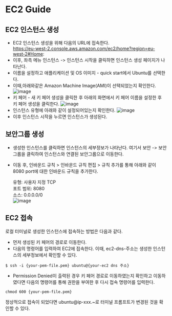 # EC2 Guide

## EC2 인스턴스 생성
- EC2 인스턴스 생성을 위해 다음의 URL에 접속한다. <br>
https://eu-west-2.console.aws.amazon.com/ec2/home?region=eu-west-2#Home:
- 이후, 좌측 메뉴 인스턴스 -> 인스턴스 시작을 클릭하면 인스턴스 생성 페이지가 나타난다.
- 이름을 설정하고 애플리케이션 및 OS 이미지 - quick start에서 Ubuntu를 선택한다.
- 이때,아래와같은 Amazon Machine Image(AMI)이 선택되었는지 확인한다.
![image](https://github.com/kyusooK/ec2-guide/assets/123912988/fe02d94c-4719-4ee7-8358-ae7e1820446f)
- 키 페어 - 새 키 페어 생성을 클릭한 후 아래의 화면에서 키 페어 이름을 설정한 후 키 페어 생성을 클릭한다.
![image](https://github.com/kyusooK/ec2-guide/assets/123912988/b9b60af8-5880-45c2-98dd-e8abdc48fc8b)
- 인스턴스 유형에 아래와 같이 설정되어있는지 확인한다.
![image](https://github.com/kyusooK/ec2-guide/assets/123912988/05156416-d208-419d-855a-3493a12d7eef)
- 이후 인스턴스 시작을 누르면 인스턴스가 생성된다.

## 보안그룹 생성
- 생성한 인스턴스를 클릭하면 인스턴스의 세부정보가 나타난다. 여기서 보안 -> 보안그룹을 클릭하여 인스턴스와 연결된 보안그룹으로 이동한다.
- 이동 후, 인바운드 규칙 > 인바운드 규칙 편집 > 규칙 추가를 통해 아래와 같이 8080 port에 대한 인바운드 규칙을 추가한다.

  유형: 사용자 지정 TCP <br>
  포트 범위: 8080 <br>
  소스: 0.0.0.0/0 <br>
![image](https://github.com/kyusooK/ec2-guide/assets/123912988/d59356ae-4f5c-42ea-8ac3-8858f9490c8b)

## EC2 접속
로컬 터미널로 생성한 인스턴스에 접속하는 방법은 다음과 같다. 
- 먼저 생성된 키 페어의 경로로 이동한다.
- 다음의 명령어를 입력하여 EC2에 접속한다. 이때, ec2-dns-주소는 생성한 인스턴스의 세부정보에서 확인할 수 있다.
```
$ ssh -i {your-pem-file.pem} ubuntu@{your-ec2 dns 주소}
```
* Permission Denied이 출력된 경우 키 페어 경로로 이동하였는지 확인하고 이동하였다면 다음의 명령어를 통해 권한을 부여한 후 다시 접속 명령어를 입력한다.
```
chmod 600 {your-pem-file.pem}
```
정상적으로 접속이 되었다면 ubuntu@ip-xxx.~로 터미널 프롬프트가 변경된 것을 확인할 수 있다.
